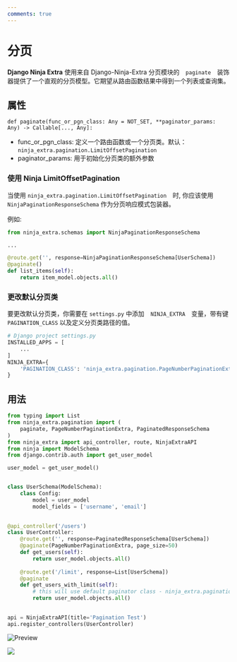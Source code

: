 ```yaml
---
comments: true
---
```

# **分页**

**Django Ninja Extra** 使用来自 Django-Ninja-Extra 分页模块的　`paginate`　装饰器提供了一个直观的分页模型。它期望从路由函数结果中得到一个列表或查询集。

## **属性**

`def paginate(func_or_pgn_class: Any = NOT_SET, **paginator_params: Any) -> Callable[..., Any]:`

- func_or_pgn_class: 定义一个路由函数或一个分页类。默认： `ninja_extra.pagination.LimitOffsetPagination`
- paginator_params: 用于初始化分页类的额外参数

### **使用 Ninja LimitOffsetPagination**
当使用 `ninja_extra.pagination.LimitOffsetPagination`　时, 你应该使用 `NinjaPaginationResponseSchema` 作为分页响应模式包装器。

例如: 
```python
from ninja_extra.schemas import NinjaPaginationResponseSchema

...

@route.get('', response=NinjaPaginationResponseSchema[UserSchema])
@paginate()
def list_items(self):
    return item_model.objects.all()
```
    

### **更改默认分页类**
要更改默认分页类，你需要在  `settings.py` 中添加　`NINJA_EXTRA`　变量，带有键 `PAGINATION_CLASS` 以及定义分页类路径的值。
```python
# Django project settings.py
INSTALLED_APPS = [
    ...
]
NINJA_EXTRA={
    'PAGINATION_CLASS': 'ninja_extra.pagination.PageNumberPaginationExtra'
}
```

## **用法**
```python
from typing import List
from ninja_extra.pagination import (
    paginate, PageNumberPaginationExtra, PaginatedResponseSchema
)
from ninja_extra import api_controller, route, NinjaExtraAPI
from ninja import ModelSchema
from django.contrib.auth import get_user_model

user_model = get_user_model()


class UserSchema(ModelSchema):
    class Config:
        model = user_model
        model_fields = ['username', 'email']

        
@api_controller('/users')
class UserController:
    @route.get('', response=PaginatedResponseSchema[UserSchema])
    @paginate(PageNumberPaginationExtra, page_size=50)
    def get_users(self):
        return user_model.objects.all()
    
    @route.get('/limit', response=List[UserSchema])
    @paginate
    def get_users_with_limit(self):
        # this will use default paginator class - ninja_extra.pagination.LimitOffsetPagination
        return user_model.objects.all()

    
api = NinjaExtraAPI(title='Pagination Test')
api.register_controllers(UserController)
```

![Preview](../images/pagination_example.gif)

<img style="object-fit: cover; object-position: 50% 50%;" loading="lazy" fetchpriority="auto" aria-hidden="true" draggable="false" src="https://picsum.photos/825/47.jpg">

